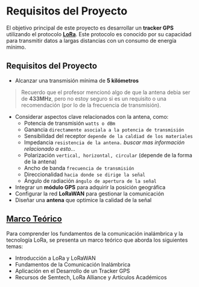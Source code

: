 # Requisitos del Proyecto

El objetivo principal de este proyecto es desarrollar un **tracker GPS** utilizando el protocolo [**LoRa**](https://es.wikipedia.org/wiki/LoRaWAN). Este protocolo es conocido por su capacidad para transmitir datos a largas distancias con un consumo de energía mínimo.

## Requisitos del Proyecto
- Alcanzar una transmisión mínima de **5 kilómetros**
> Recuerdo que el profesor mencionó algo de que la antena debia ser de **433MHz**, pero no estoy seguro si es un requisito o una recomendación (por lo de la frecuencia de transmisión).
- Considerar aspectos clave relacionados con la antena, como:
  - Potencia de transmisión `watts o dBm`
  - Ganancia `directamente asociala a la potencia de transmisión`
  - Sensibilidad del receptor `depende de la caldiad de los materiales`
  - Impedancia `resistencia de la antena.` *buscar mas información relacionado a esto...*
  - Polarización `vertical, horizontal, circular` (depende de la forma de la antena)
  - Ancho de banda `frecuencia de transmisión`
  - Direccionalidad `hacia donde se dirige la señal`
  - Ángulo de radiación `ángulo de apertura de la señal`
- Integrar un **módulo GPS** para adquirir la posición geográfica
- Configurar la red **LoRaWAN** para gestionar la comunicación
- Diseñar una **antena** que optimice la calidad de la señal

## [Marco Teórico](00-marco-teorico.md)
Para comprender los fundamentos de la comunicación inalámbrica y la tecnología LoRa, se presenta un marco teórico que aborda los siguientes temas:
- Introducción a LoRa y LoRaWAN
- Fundamentos de la Comunicación Inalámbrica
- Aplicación en el Desarrollo de un Tracker GPS
- Recursos de Semtech, LoRa Alliance y Artículos Académicos